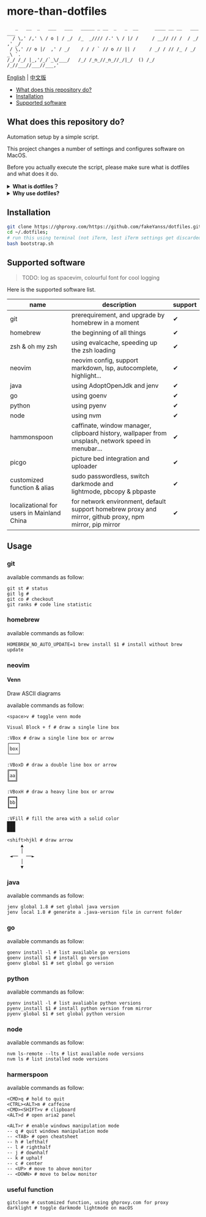 # more-than-dotfiles

```
   _   __  _   ___   ___   _____ _ __  _   _  __      ____ __ __   ___   ___
  / \,' /,' \ / o | / _/  /_  _//// /.' \ / |/ /     / __// // /  / _/ ,' _/
 / \,' // o |/  ,' / _/    / / / ` // o // || /     / _/ / // /_ / _/ _\ `.
/_/ /_/ |_,'/_/`_\/___/   /_/ /_n_//_n_//_/|_/  () /_/  /_//___//___//___,'

```

[English](readme.md) | [中文版](readme-zh.md)


* [What does this repository do?](#what-does-this-repository-do?)
* [Installation](#installation)
* [Supported software](#supported-software)

## What does this repository do?

Automation setup by a simple script.

This project changes a number of settings and configures software on MacOS.

Before you actually execute the script, please make sure what is dotfiles and what does it do.

<details>
<summary><b>What is dotfiles？</b></summary>

> Dotfiles are important files that will play an integral role in your career as a software developer.

</details>

<details>

<summary><b>Why use dotfiles?</b></summary>

> You spend a sufficient amount of time fine-tuning your setup. You curate configurations and settings that best suit your workflow, aesthetic, and preferences. And you end up with a development environment that helps you, personally, be more productive.
>
> What if after all that time you spent, you now have to switch to a new, different machine? Does that mean you have to start all over again from the beginning?
>
> How would you remember the exact settings and commands you used?
>
> Or what if you have a second machine and you want your set up to be exactly the same on both systems?
>
> One of the main goals of developers is to automate repetitive tasks.
>
> Creating a dotfile repository that is source-controlled and hosted on GitHub will save you time when you want to set up a new computer and install the exact same settings you created for your previous one.
>
> That way all your settings and preferences can be reusable and consistent on other machines.

</details>

## Installation

```bash
git clone https://ghproxy.com/https://github.com/fakeYanss/dotfiles.git --depth=1 ~/.dotfiles
cd ~/.dotfiles;
# run this using terminal (not iTerm, lest iTerm settings get discarded on exit)
bash bootstrap.sh
```

## Supported software

> TODO: log as spacevim, colourful font for cool logging

Here is the supported software list.

| name                                       | description                                                                                              | support |
|--------------------------------------------|----------------------------------------------------------------------------------------------------------|---------|
| git                                        | prerequirement, and upgrade by homebrew in a moment                                                      | ✔       |
| homebrew                                   | the beginning of all things                                                                              | ✔       |
| zsh & oh my zsh                            | using evalcache, speeding up the zsh loading                                                             | ✔       |
| neovim                                     | neovim config, support markdown, lsp, autocomplete, highlight...                                         | ✔       |
| java                                       | using AdoptOpenJdk and jenv                                                                              | ✔       |
| go                                         | using goenv                                                                                              | ✔       |
| python                                     | using pyenv                                                                                              | ✔       |
| node                                       | using nvm                                                                                                | ✔       |
| hammonspoon                                | caffinate, window manager, clipboard history, wallpaper from unsplash, network speed in menubar...       | ✔       |
| picgo                                      | picture bed integration and uploader                                                                     | ✔       |
| customized function & alias                | sudo passwordless, switch darkmode and lightmode, pbcopy & pbpaste                                       | ✔       |
| localizational for users in Mainland China | for network environment, default support homebrew proxy and mirror, github proxy, npm mirror, pip mirror | ✔       |

## Usage

### git

available commands as follow:

```
git st # status
git lg #
git co # checkout
git ranks # code line statistic
```

### homebrew

available commands as follow:

```
HOMEBREW_NO_AUTO_UPDATE=1 brew install $1 # install without brew update
```

### neovim



#### Venn

Draw ASCII diagrams 

available commands as follow:

```
<space>v # toggle venn mode

Visual Block + f # draw a single line box

:VBox # draw a single line box or arrow
┌───┐
│box│
└───┘

:VBoxD # draw a double line box or arrow
╔══╗
║aa║
╚══╝

:VBoxH # draw a heavy line box or arrow
┏━━┓
┃bb┃
┗━━┛

:VFill # fill the area with a solid color
███
███

<shift>hjkl # draw arrow
     ▲
     │
 ◄──   ──►
     │
     ▼
```

### java

available commands as follow:

```
jenv global 1.8 # set global java version
jenv local 1.8 # generate a .java-version file in current folder
```

### go

available commands as follow:

```
goenv install -l # list available go versions
goenv install $1 # install go version
goenv global $1 # set global go version 
```

### python

available commands as follow:

```
pyenv install -l # list avaliable python versions
pyenv_install $1 # install python version from mirror
pyenv global $1 # set global python version
```

### node

available commands as follow:

```
nvm ls-remote --lts # list available node versions
nvm ls # list installed node versions
```

### harmerspoon

available commands as follow:

```
<CMD>q # hold to quit
<CTRL><ALT>m # caffeine
<CMD><SHIFT>v # clipboard
<ALT>d # open aria2 panel

<ALT>r # enable windows manipulation mode
-- q # quit windows manipulation mode
-- <TAB> # open cheatsheet 
-- h # lefthalf
-- l # righthalf
-- j # downhalf
-- k # uphalf
-- c # center
-- <UP> # move to above monitor
-- <DOWN> # move to below monitor
```

### useful function

```
gitclone # customized function, using ghproxy.com for proxy
darklight # toggle darkmode lightmode on macOS
``` 

